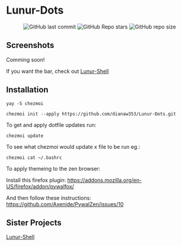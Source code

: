 # Lunur-Dots

<div align=center>
  
![GitHub last commit](https://img.shields.io/github/last-commit/dianaw353/Lunur-Dots?style=for-the-badge&labelColor=101418&color=9ccbfb)
![GitHub Repo stars](https://img.shields.io/github/stars/dianaw353/Lunur-Dots?style=for-the-badge&labelColor=101418&color=b9c8da)
![GitHub repo size](https://img.shields.io/github/repo-size/dianaw353/Lunur-Dots?style=for-the-badge&labelColor=101418&color=d3bfe6)

</div>

## Screenshots

Comming soon!

If you want the bar, check out [Lunur-Shell](https://github.com/dianaw353/Lunur-Shell) 

## Installation

`yay -S chezmoi`

`chezmoi init --apply https://github.com/dianaw353/Lunur-Dots.git`

To get and apply dotfile updates run:

`chezmoi update`

To see what chezmoi would update x file to be run eg.:

`chezmoi cat ~/.bashrc`

To apply themeing to the zen browser:

Install this firefox plugin:
https://addons.mozilla.org/en-US/firefox/addon/pywalfox/

And then follow these instructions:
https://github.com/Axenide/PywalZen/issues/10

## Sister Projects

[Lunur-Shell](https://github.com/dianaw353/Lunur-Shell)

